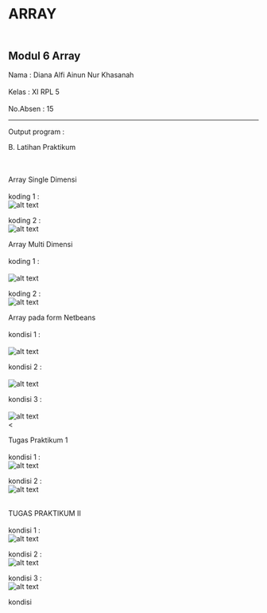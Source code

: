 # ARRAY

<br> Modul 6 Array </br>
-----------------------------------------

Nama  : Diana Alfi Ainun Nur Khasanah<br><br>
Kelas : XI RPL 5<br><br>
No.Absen : 15

-----------------------------------------
Output program : 

B. Latihan Praktikum <br><br><br>

Array Single Dimensi<br><br>
koding 1 : <br>
![alt text](https://github.com/diananur/GUI/blob/master/1.PNG)<br>

koding 2 : <br>
![alt text](https://github.com/diananur/GUI/blob/master/2.PNG)<br>

Array Multi Dimensi<br><br>
koding 1 : <br><br>
![alt text](https://github.com/diananur/GUI/blob/master/3.PNG)<br>

koding 2 : <br>
![alt text](https://github.com/diananur/GUI/blob/master/4.PNG)<br>

Array pada form Netbeans<br><br>
kondisi 1 : <br><br>
![alt text](https://github.com/diananur/GUI/blob/master/dokter1.PNG)<br>

kondisi 2 : <br><br>
![alt text](https://github.com/diananur/GUI/blob/master/dokter2.PNG)<br>

kondisi 3 : <br><br>
![alt text](https://github.com/diananur/GUI/blob/master/dokter3.PNG)<br><<br>

Tugas Praktikum 1 <br><br>
kondisi 1 : <br>
![alt text](https://github.com/diananur/GUI/blob/master/prak1.PNG)<br>

kondisi 2 : <br>
![alt text](https://github.com/diananur/GUI/blob/master/prak1a.PNG)<br><br>

TUGAS PRAKTIKUM II<br><br>
kondisi 1 : <br>
![alt text](https://github.com/diananur/GUI/blob/master/4.PNG)<br>

kondisi 2 : <br>
![alt text](https://github.com/diananur/GUI/blob/master/4.PNG)<br>

kondisi 3 : <br>
![alt text](https://github.com/diananur/GUI/blob/master/4.PNG)<br>

kondisi

